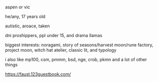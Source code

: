 aspen or vic 

he/any, 17 years old

autistic, aroace, taken

dni proshippers, ppl under 15, and drama llamas



biggest interests: noragami, story of seasons/harvest moon/rune factory, project moon, witch hat atelier, classic lit, and typology

i also like mp100, csm, pmmm, bsd, nge, crob, pkmn and a lot of other things

https://faust.123guestbook.com/
